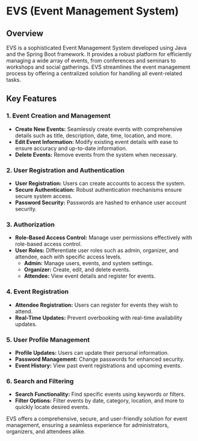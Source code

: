 # EVS (Event Management System)

## Overview

EVS is a sophisticated Event Management System developed using Java and the Spring Boot framework. It provides a robust platform for efficiently managing a wide array of events, from conferences and seminars to workshops and social gatherings. EVS streamlines the event management process by offering a centralized solution for handling all event-related tasks.

## Key Features

### 1. Event Creation and Management
   - **Create New Events:** Seamlessly create events with comprehensive details such as title, description, date, time, location, and more.
   - **Edit Event Information:** Modify existing event details with ease to ensure accuracy and up-to-date information.
   - **Delete Events:** Remove events from the system when necessary.

### 2. User Registration and Authentication
   - **User Registration:** Users can create accounts to access the system.
   - **Secure Authentication:** Robust authentication mechanisms ensure secure system access.
   - **Password Security:** Passwords are hashed to enhance user account security.

### 3. Authorization
   - **Role-Based Access Control:** Manage user permissions effectively with role-based access control.
   - **User Roles:** Differentiate user roles such as admin, organizer, and attendee, each with specific access levels.
     - **Admin:** Manage users, events, and system settings.
     - **Organizer:** Create, edit, and delete events.
     - **Attendee:** View event details and register for events.

### 4. Event Registration
   - **Attendee Registration:** Users can register for events they wish to attend.
   - **Real-Time Updates:** Prevent overbooking with real-time availability updates.

### 5. User Profile Management
   - **Profile Updates:** Users can update their personal information.
   - **Password Management:** Change passwords for enhanced security.
   - **Event History:** View past event registrations and upcoming events.

### 6. Search and Filtering
   - **Search Functionality:** Find specific events using keywords or filters.
   - **Filter Options:** Filter events by date, category, location, and more to quickly locate desired events.

EVS offers a comprehensive, secure, and user-friendly solution for event management, ensuring a seamless experience for administrators, organizers, and attendees alike.
